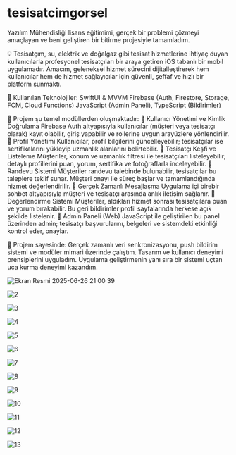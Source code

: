 # tesisatcimgorsel
Yazılım Mühendisliği lisans eğitimimi, gerçek bir problemi çözmeyi amaçlayan ve beni geliştiren bir bitirme projesiyle tamamladım.

💡 Tesisatçım, su, elektrik ve doğalgaz gibi tesisat hizmetlerine ihtiyaç duyan kullanıcılarla profesyonel tesisatçıları bir araya getiren iOS tabanlı bir mobil uygulamadır. Amacım, geleneksel hizmet sürecini dijitalleştirerek hem kullanıcılar hem de hizmet sağlayıcılar için güvenli, şeffaf ve hızlı bir platform sunmaktı.

🚀 Kullanılan Teknolojiler:
SwiftUI & MVVM
Firebase (Auth, Firestore, Storage, FCM, Cloud Functions)
JavaScript (Admin Paneli), TypeScript (Bildirimler)

📱 Projem şu temel modüllerden oluşmaktadır:
🔻 Kullanıcı Yönetimi ve Kimlik Doğrulama
 Firebase Auth altyapısıyla kullanıcılar (müşteri veya tesisatçı olarak) kayıt olabilir, giriş yapabilir ve rollerine uygun arayüzlere yönlendirilir.
🔻 Profil Yönetimi
 Kullanıcılar, profil bilgilerini güncelleyebilir; tesisatçılar ise sertifikalarını yükleyip uzmanlık alanlarını belirtebilir.
🔻 Tesisatçı Keşfi ve Listeleme
 Müşteriler, konum ve uzmanlık filtresi ile tesisatçıları listeleyebilir; detaylı profillerini puan, yorum, sertifika ve fotoğraflarla inceleyebilir.
🔻 Randevu Sistemi
 Müşteriler randevu talebinde bulunabilir, tesisatçılar bu taleplere teklif sunar. Müşteri onayı ile süreç başlar ve tamamlandığında hizmet değerlendirilir.
🔻 Gerçek Zamanlı Mesajlaşma
 Uygulama içi birebir sohbet altyapısıyla müşteri ve tesisatçı arasında anlık iletişim sağlanır.
🔻 Değerlendirme Sistemi
 Müşteriler, aldıkları hizmet sonrası tesisatçılara puan ve yorum bırakabilir. Bu geri bildirimler profil sayfalarında herkese açık şekilde listelenir.
🔻 Admin Paneli (Web)
 JavaScript ile geliştirilen bu panel üzerinden admin; tesisatçı başvurularını, belgeleri ve sistemdeki etkinliği kontrol eder, onaylar.

🔧 Projem sayesinde:
Gerçek zamanlı veri senkronizasyonu, push bildirim sistemi ve modüler mimari üzerinde çalıştım.
Tasarım ve kullanıcı deneyimi prensiplerini uyguladım.
Uygulama geliştirmenin yanı sıra bir sistemi uçtan uca kurma deneyimi kazandım.


![Ekran Resmi 2025-06-26 21 00 39](https://github.com/user-attachments/assets/c39be854-ec4f-4bd4-aff4-ba522baf7338)

![2](https://github.com/user-attachments/assets/3eaebf6f-256c-4f7b-a819-16cf7b8c53ba)

![3](https://github.com/user-attachments/assets/d9b0748a-4af9-4dd2-b848-da41d7f91806)

![4](https://github.com/user-attachments/assets/a04a4120-cc96-42f7-a9f4-7f4333f2f0ce)

![5](https://github.com/user-attachments/assets/4e94cd2d-30f6-4c17-a020-f8dbc46be8de)

![6](https://github.com/user-attachments/assets/943d016f-ae13-4be0-97c9-4dee137ca178)

![7](https://github.com/user-attachments/assets/c77d51f1-ad0f-449c-9a56-e8eb4fb79de2)

![8](https://github.com/user-attachments/assets/415979f2-4008-40c4-8670-357e40b97696)

![9](https://github.com/user-attachments/assets/0456ca6c-b636-4d9a-883d-430a135a612c)

![10](https://github.com/user-attachments/assets/d72bcdb9-93a0-4585-8cb1-8d212ad6c92b)

![11](https://github.com/user-attachments/assets/96fe8b7b-8cc9-4c0c-a41e-5232accb06b3)

![12](https://github.com/user-attachments/assets/6a2e19bc-41d4-4b74-bef3-fece47fffcf3)

![13](https://github.com/user-attachments/assets/f324f425-073d-48fd-a232-3e35093dd544)
